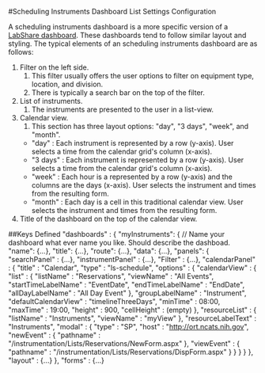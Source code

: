 #Scheduling Instruments Dashboard List Settings Configuration

A scheduling instruments dashboard is a more specific version of a <a href="https://github.com/LabShare/facility/blob/master/docs/dashboard-readme.md">LabShare dashboard</a>. These dashboards tend to follow similar layout and styling. 
The typical elements of an scheduling instruments dashboard are as follows:

1.  Filter on the left side.
    1.   This filter usually offers the user options to filter on equipment type, location, and division.
    2.   There is typically a search bar on the top of the filter.
2.  List of instruments.
    1.   The instruments are presented to the user in a list-view.
3.  Calendar view.
    1.   This section has three layout options: "day", "3 days", "week", and "month".
    * "day" : Each instrument is represented by a row (y-axis). User selects a time from the calendar grid's column (x-axis).
    * "3 days" : Each instrument is represented by a row (y-axis). User selects a time from the calendar grid's column (x-axis).
    * "week" : Each hour is a represented by a row (y-axis) and the columns are the days (x-axis). User selects the instrument and times from the resulting form. 
    * "month" : Each day is a cell in this traditional calendar view. User selects the instrument and times from the resulting form.
4.  Title of the dashboard on the top of the calendar view. 

##Keys Defined
        "dashboards" : {
            "myInstruments": {                                                                       // Name your dashboard what ever name you like. Should describe the dashboad.
              "name": {…},
              "title": {…},
              "route": {…},
              "data": {…},
              "panels": {
                   "searchPanel" : {...},
                   "instrumentPanel" : {...},
                   "Filter" : {...},
                   "calendarPanel" : {
                        "title" : "Calendar",
                        "type" : "ls-schedule",
                        "options" : {
                             "calendarView" : {
                                  "list" : {
                                       "listName" : "Reservations",
                                       "viewName" : "All Events",
                                       "startTimeLabelName" : "EventDate",
                                       "endTimeLabelName" : "EndDate",
                                       "allDayLabelName" : "All Day Event"
                                  },
                                  "groupLabelName" : "Instrument",
                                  "defaultCalendarView" : "timelineThreeDays",
                                  "minTime" : 08:00,
                                  "maxTime" : 19:00,
                                  "height" : 900,
                                  "cellHeight" : (empty)
                             },
                             "resourceList" : {
                                  "listName" : "Instruments",
                                  "viewName" : "myView"
                             },
                             "resourceLabelText" : "Instruments",
                             "modal" : {
                                  "type" : "SP",
                                  "host" : "http://ort.ncats.nih.gov",
                                  "newEvent" : {
                                       "pathname" : 
                                            "/instrumentation/Lists/Reservations/NewForm.aspx"
                                  },
                                  "viewEvent" : {
                                       "pathname" : 
                                            "/instrumentation/Lists/Reservations/DispForm.aspx"
                                  }
                             }
                        }
                   }
              },
              "layout" : {...}
        },
        "forms" : {...} 
